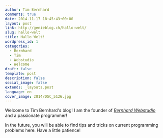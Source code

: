 ```yaml
---
author: Tim Bernhard
comments: true
date: 2014-11-17 18:45:43+00:00
layout: post
link: http://genieblog.ch/hallo-welt/
slug: hallo-welt
title: Hallo Welt!
wordpress_id: 1
categories:
  - Bernhard 
  - Tim 
  - Webstudio 
  - Welcome
draft: false
template: post
description: false
social_image: false
extends: _layouts.post
language: en
cover_image: 2014/DSC_5126.jpg
---
```


Welcome to Tim Bernhard's blog! I am the founder of _[Bernhard Webstudio](http://bernhard-webstudio.ch)_ and a passionate programmer!

In the future, you will be able to find tips and tricks on current programming problems here.
Have a little patience!
